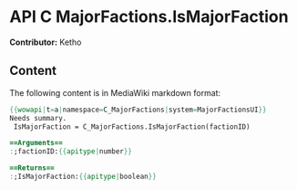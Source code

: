 # API C MajorFactions.IsMajorFaction

**Contributor:** Ketho

## Content

The following content is in MediaWiki markdown format:

```mediawiki
{{wowapi|t=a|namespace=C_MajorFactions|system=MajorFactionsUI}}
Needs summary.
 IsMajorFaction = C_MajorFactions.IsMajorFaction(factionID)

==Arguments==
:;factionID:{{apitype|number}}

==Returns==
:;IsMajorFaction:{{apitype|boolean}}
```